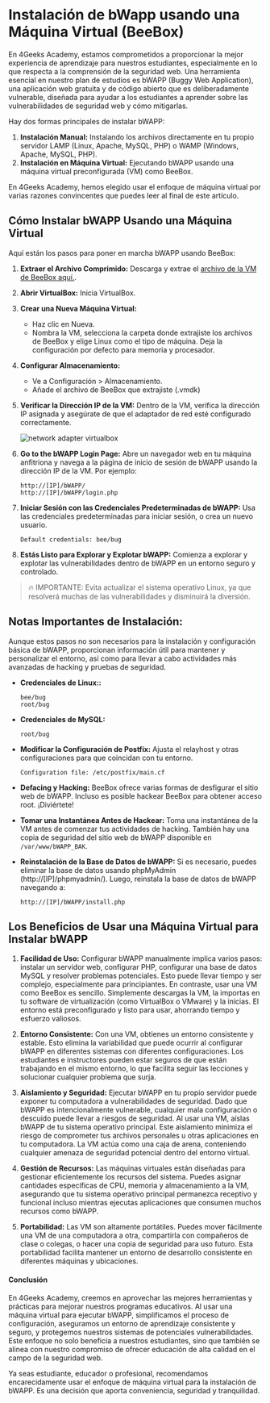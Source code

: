 # Instalación de bWapp usando una Máquina Virtual (BeeBox)  

En 4Geeks Academy, estamos comprometidos a proporcionar la mejor experiencia de aprendizaje para nuestros estudiantes, especialmente en lo que respecta a la comprensión de la seguridad web. Una herramienta esencial en nuestro plan de estudios es bWAPP (Buggy Web Application), una aplicación web gratuita y de código abierto que es deliberadamente vulnerable, diseñada para ayudar a los estudiantes a aprender sobre las vulnerabilidades de seguridad web y cómo mitigarlas.

Hay dos formas principales de instalar bWAPP:
1. **Instalación Manual:** Instalando los archivos directamente en tu propio servidor LAMP (Linux, Apache, MySQL, PHP) o WAMP (Windows, Apache, MySQL, PHP).
2. **Instalación en Máquina Virtual:** Ejecutando bWAPP usando una máquina virtual preconfigurada (VM) como BeeBox.

En 4Geeks Academy, hemos elegido usar el enfoque de máquina virtual por varias razones convincentes que puedes leer al final de este artículo.

## Cómo Instalar bWAPP Usando una Máquina Virtual

Aquí están los pasos para poner en marcha bWAPP usando BeeBox:

1. **Extraer el Archivo Comprimido:**
   Descarga y extrae el [archivo de la VM de BeeBox aquí.](https://storage.googleapis.com/breathecode/virtualbox/bee-box_v1.6.7z).

2. **Abrir VirtualBox:**
   Inicia VirtualBox.

3. **Crear una Nueva Máquina Virtual:**
   * Haz clic en Nueva.
   * Nombra la VM, selecciona la carpeta donde extrajiste los archivos de BeeBox y elige Linux como el tipo de máquina. Deja la configuración por defecto para memoria y procesador.

4. **Configurar Almacenamiento:**
   * Ve a Configuración > Almacenamiento.
   * Añade el archivo de BeeBox que extrajiste (.vmdk)

5. **Verificar la Dirección IP de la VM:**
   Dentro de la VM, verifica la dirección IP asignada y asegúrate de que el adaptador de red esté configurado correctamente.

   ![network adapter virtualbox](https://raw.githubusercontent.com/4GeeksAcademy/cybersecurity-syllabus/main/assets/network-adapter-beebox.png)

6. **Go to the bWAPP Login Page:**
   Abre un navegador web en tu máquina anfitriona y navega a la página de inicio de sesión de bWAPP usando la dirección IP de la VM. Por ejemplo:
   ```
   http://[IP]/bWAPP/
   http://[IP]/bWAPP/login.php
   ```

7. **Iniciar Sesión con las Credenciales Predeterminadas de bWAPP:**
   Usa las credenciales predeterminadas para iniciar sesión, o crea un nuevo usuario.
   ```
   Default credentials: bee/bug
   ```

8. **Estás Listo para Explorar y Explotar bWAPP:**
   Comienza a explorar y explotar las vulnerabilidades dentro de bWAPP en un entorno seguro y controlado.

> 🔥  IMPORTANTE: Evita actualizar el sistema operativo Linux, ya que resolverá muchas de las vulnerabilidades y disminuirá la diversión.

## Notas Importantes de Instalación:
   Aunque estos pasos no son necesarios para la instalación y configuración básica de bWAPP, proporcionan información útil para mantener y personalizar el entorno, así como para llevar a cabo   actividades más avanzadas de hacking y pruebas de seguridad.

* **Credenciales de Linux::**
  ```
  bee/bug
  root/bug
  ```

* **Credenciales de MySQL:**
  ```
  root/bug
  ```

* **Modificar la Configuración de Postfix:**
  Ajusta el relayhost y otras configuraciones para que coincidan con tu entorno.
  ```
  Configuration file: /etc/postfix/main.cf
  ```

* **Defacing y Hacking:**
  BeeBox ofrece varias formas de desfigurar el sitio web de bWAPP. Incluso es posible hackear BeeBox para obtener acceso root. ¡Diviértete!

* **Tomar una Instantánea Antes de Hackear:**
  Toma una instantánea de la VM antes de comenzar tus actividades de hacking. También hay una copia de seguridad del sitio web de bWAPP disponible en `/var/www/bWAPP_BAK`.

* **Reinstalación de la Base de Datos de bWAPP:**
  Si es necesario, puedes eliminar la base de datos usando phpMyAdmin  (http://[IP]/phpmyadmin/). Luego, reinstala la base de datos de bWAPP navegando a:
  ```
  http://[IP]/bWAPP/install.php
  ```

## Los Beneficios de Usar una Máquina Virtual para Instalar bWAPP

1. **Facilidad de Uso:**
   Configurar bWAPP manualmente implica varios pasos: instalar un servidor web, configurar PHP, configurar una base de datos MySQL y resolver problemas potenciales. Esto puede llevar tiempo y ser complejo, especialmente para principiantes. En contraste, usar una VM como BeeBox es sencillo. Simplemente descargas la VM, la importas en tu software de virtualización (como VirtualBox o VMware) y la inicias. El entorno está preconfigurado y listo para usar, ahorrando tiempo y esfuerzo valiosos.

2. **Entorno Consistente:**
   Con una VM, obtienes un entorno consistente y estable. Esto elimina la variabilidad que puede ocurrir al configurar bWAPP en diferentes sistemas con diferentes configuraciones. Los estudiantes e instructores pueden estar seguros de que están trabajando en el mismo entorno, lo que facilita seguir las lecciones y solucionar cualquier problema que surja.

3. **Aislamiento y Seguridad:**
   Ejecutar bWAPP en tu propio servidor puede exponer tu computadora a vulnerabilidades de seguridad. Dado que bWAPP es intencionalmente vulnerable, cualquier mala configuración o descuido puede llevar a riesgos de seguridad. Al usar una VM, aíslas bWAPP de tu sistema operativo principal. Este aislamiento minimiza el riesgo de comprometer tus archivos personales u otras aplicaciones en tu computadora. La VM actúa como una caja de arena, conteniendo cualquier amenaza de seguridad potencial dentro del entorno virtual.

4. **Gestión de Recursos:**
   Las máquinas virtuales están diseñadas para gestionar eficientemente los recursos del sistema. Puedes asignar cantidades específicas de CPU, memoria y almacenamiento a la VM, asegurando que tu sistema operativo principal permanezca receptivo y funcional incluso mientras ejecutas aplicaciones que consumen muchos recursos como bWAPP.

5. **Portabilidad:**
   Las VM son altamente portátiles. Puedes mover fácilmente una VM de una computadora a otra, compartirla con compañeros de clase o colegas, o hacer una copia de seguridad para uso futuro. Esta portabilidad facilita mantener un entorno de desarrollo consistente en diferentes máquinas y ubicaciones.

#### Conclusión

En 4Geeks Academy, creemos en aprovechar las mejores herramientas y prácticas para mejorar nuestros programas educativos. Al usar una máquina virtual para ejecutar bWAPP, simplificamos el proceso de configuración, aseguramos un entorno de aprendizaje consistente y seguro, y protegemos nuestros sistemas de potenciales vulnerabilidades. Este enfoque no solo beneficia a nuestros estudiantes, sino que también se alinea con nuestro compromiso de ofrecer educación de alta calidad en el campo de la seguridad web.

Ya seas estudiante, educador o profesional, recomendamos encarecidamente usar el enfoque de máquina virtual para la instalación de bWAPP. Es una decisión que aporta conveniencia, seguridad y tranquilidad.